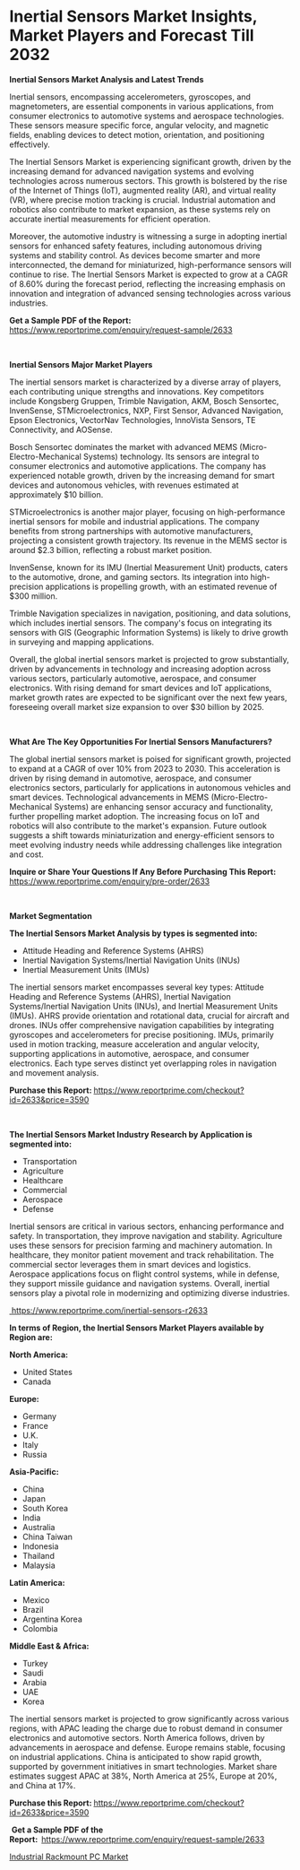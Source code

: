 <p><h1>Inertial Sensors Market Insights, Market Players and Forecast Till 2032</h1></p><p><strong>Inertial Sensors Market Analysis and Latest Trends</strong></p>
<p><p>Inertial sensors, encompassing accelerometers, gyroscopes, and magnetometers, are essential components in various applications, from consumer electronics to automotive systems and aerospace technologies. These sensors measure specific force, angular velocity, and magnetic fields, enabling devices to detect motion, orientation, and positioning effectively. </p><p>The Inertial Sensors Market is experiencing significant growth, driven by the increasing demand for advanced navigation systems and evolving technologies across numerous sectors. This growth is bolstered by the rise of the Internet of Things (IoT), augmented reality (AR), and virtual reality (VR), where precise motion tracking is crucial. Industrial automation and robotics also contribute to market expansion, as these systems rely on accurate inertial measurements for efficient operation.</p><p>Moreover, the automotive industry is witnessing a surge in adopting inertial sensors for enhanced safety features, including autonomous driving systems and stability control. As devices become smarter and more interconnected, the demand for miniaturized, high-performance sensors will continue to rise. The Inertial Sensors Market is expected to grow at a CAGR of 8.60% during the forecast period, reflecting the increasing emphasis on innovation and integration of advanced sensing technologies across various industries.</p></p>
<p><strong>Get a Sample PDF of the Report:&nbsp;</strong> <a href="https://www.reportprime.com/enquiry/request-sample/2633?utm_campaign=3553&utm_medium=2&utm_source=Github&utm_content=ia&utm_term=18032025&utm_id=inertial-sensors">https://www.reportprime.com/enquiry/request-sample/2633</a></p>
<p>&nbsp;</p>
<p><strong>Inertial Sensors Major Market Players</strong></p>
<p><p>The inertial sensors market is characterized by a diverse array of players, each contributing unique strengths and innovations. Key competitors include Kongsberg Gruppen, Trimble Navigation, AKM, Bosch Sensortec, InvenSense, STMicroelectronics, NXP, First Sensor, Advanced Navigation, Epson Electronics, VectorNav Technologies, InnoVista Sensors, TE Connectivity, and AOSense.</p><p>Bosch Sensortec dominates the market with advanced MEMS (Micro-Electro-Mechanical Systems) technology. Its sensors are integral to consumer electronics and automotive applications. The company has experienced notable growth, driven by the increasing demand for smart devices and autonomous vehicles, with revenues estimated at approximately $10 billion.</p><p>STMicroelectronics is another major player, focusing on high-performance inertial sensors for mobile and industrial applications. The company benefits from strong partnerships with automotive manufacturers, projecting a consistent growth trajectory. Its revenue in the MEMS sector is around $2.3 billion, reflecting a robust market position.</p><p>InvenSense, known for its IMU (Inertial Measurement Unit) products, caters to the automotive, drone, and gaming sectors. Its integration into high-precision applications is propelling growth, with an estimated revenue of $300 million.</p><p>Trimble Navigation specializes in navigation, positioning, and data solutions, which includes inertial sensors. The company's focus on integrating its sensors with GIS (Geographic Information Systems) is likely to drive growth in surveying and mapping applications.</p><p>Overall, the global inertial sensors market is projected to grow substantially, driven by advancements in technology and increasing adoption across various sectors, particularly automotive, aerospace, and consumer electronics. With rising demand for smart devices and IoT applications, market growth rates are expected to be significant over the next few years, foreseeing overall market size expansion to over $30 billion by 2025.</p></p>
<p>&nbsp;</p>
<p><strong>What Are The Key Opportunities For Inertial Sensors Manufacturers?</strong></p>
<p><p>The global inertial sensors market is poised for significant growth, projected to expand at a CAGR of over 10% from 2023 to 2030. This acceleration is driven by rising demand in automotive, aerospace, and consumer electronics sectors, particularly for applications in autonomous vehicles and smart devices. Technological advancements in MEMS (Micro-Electro-Mechanical Systems) are enhancing sensor accuracy and functionality, further propelling market adoption. The increasing focus on IoT and robotics will also contribute to the market's expansion. Future outlook suggests a shift towards miniaturization and energy-efficient sensors to meet evolving industry needs while addressing challenges like integration and cost.</p></p>
<p><strong>Inquire or Share Your Questions If Any Before Purchasing This Report:</strong> <a href="https://www.reportprime.com/enquiry/pre-order/2633?utm_campaign=3553&utm_medium=2&utm_source=Github&utm_content=ia&utm_term=18032025&utm_id=inertial-sensors">https://www.reportprime.com/enquiry/pre-order/2633</a></p>
<p>&nbsp;</p>
<p><strong>Market Segmentation</strong></p>
<p><strong>The Inertial Sensors Market Analysis by types is segmented into:</strong></p>
<p><ul><li>Attitude Heading and Reference Systems (AHRS)</li><li>Inertial Navigation Systems/Inertial Navigation Units (INUs)</li><li>Inertial Measurement Units (IMUs)</li></ul></p>
<p><p>The inertial sensors market encompasses several key types: Attitude Heading and Reference Systems (AHRS), Inertial Navigation Systems/Inertial Navigation Units (INUs), and Inertial Measurement Units (IMUs). AHRS provide orientation and rotational data, crucial for aircraft and drones. INUs offer comprehensive navigation capabilities by integrating gyroscopes and accelerometers for precise positioning. IMUs, primarily used in motion tracking, measure acceleration and angular velocity, supporting applications in automotive, aerospace, and consumer electronics. Each type serves distinct yet overlapping roles in navigation and movement analysis.</p></p>
<p><strong>Purchase this Report:&nbsp;</strong><a href="https://www.reportprime.com/checkout?id=2633&price=3590&utm_campaign=3553&utm_medium=2&utm_source=Github&utm_content=ia&utm_term=18032025&utm_id=inertial-sensors">https://www.reportprime.com/checkout?id=2633&price=3590</a></p>
<p>&nbsp;</p>
<p><strong>The Inertial Sensors Market Industry Research by Application is segmented into:</strong></p>
<p><ul><li>Transportation</li><li>Agriculture</li><li>Healthcare</li><li>Commercial</li><li>Aerospace</li><li>Defense</li></ul></p>
<p><p>Inertial sensors are critical in various sectors, enhancing performance and safety. In transportation, they improve navigation and stability. Agriculture uses these sensors for precision farming and machinery automation. In healthcare, they monitor patient movement and track rehabilitation. The commercial sector leverages them in smart devices and logistics. Aerospace applications focus on flight control systems, while in defense, they support missile guidance and navigation systems. Overall, inertial sensors play a pivotal role in modernizing and optimizing diverse industries.</p></p>
<p><a href="https://www.reportprime.com/inertial-sensors-r2633?utm_campaign=3553&utm_medium=2&utm_source=Github&utm_content=ia&utm_term=18032025&utm_id=inertial-sensors">&nbsp;https://www.reportprime.com/inertial-sensors-r2633</a></p>
<p><strong>In terms of Region, the Inertial Sensors Market Players available by Region are:</strong></p>
<p>
    <p> <strong> North America: </strong>
        <ul>
            <li>United States</li>
            <li>Canada</li>
        </ul>
        </p> 
    <p> <strong> Europe: </strong>
        <ul>
            <li>Germany</li>
            <li>France</li>
            <li>U.K.</li>
            <li>Italy</li>
            <li>Russia</li>
        </ul>
        </p> 
    <p> <strong> Asia-Pacific: </strong>
        <ul>
            <li>China</li>
            <li>Japan</li>
            <li>South Korea</li>
            <li>India</li>
            <li>Australia</li>
            <li>China Taiwan</li>
            <li>Indonesia</li>
            <li>Thailand</li>
            <li>Malaysia</li>
        </ul>
        </p> 
    <p> <strong> Latin America: </strong>
        <ul>
            <li>Mexico</li>
            <li>Brazil</li>
            <li>Argentina Korea</li>
            <li>Colombia</li>
        </ul>
        </p> 
    <p> <strong> Middle East & Africa: </strong>
        <ul>
            <li>Turkey</li>
            <li>Saudi</li>
            <li>Arabia</li>
            <li>UAE</li>
            <li>Korea</li>
        </ul>
    </p>
    </p>
<p><p>The inertial sensors market is projected to grow significantly across various regions, with APAC leading the charge due to robust demand in consumer electronics and automotive sectors. North America follows, driven by advancements in aerospace and defense. Europe remains stable, focusing on industrial applications. China is anticipated to show rapid growth, supported by government initiatives in smart technologies. Market share estimates suggest APAC at 38%, North America at 25%, Europe at 20%, and China at 17%.</p></p>
<p><strong>Purchase this Report: </strong><a href="https://www.reportprime.com/checkout?id=2633&price=3590&utm_campaign=3553&utm_medium=2&utm_source=Github&utm_content=ia&utm_term=18032025&utm_id=inertial-sensors">https://www.reportprime.com/checkout?id=2633&price=3590</a></p>
<p>&nbsp;<strong>Get a Sample PDF of the Report:&nbsp;&nbsp;</strong><a href="https://www.reportprime.com/enquiry/request-sample/2633?utm_campaign=3553&utm_medium=2&utm_source=Github&utm_content=ia&utm_term=18032025&utm_id=inertial-sensors">https://www.reportprime.com/enquiry/request-sample/2633</a></p>
<p><strong></strong></p>
<p><p><a href="https://github.com/djoeamakeh/Market-Research-Report-List-1/blob/main/industrial-rackmount-pc-market.md?utm_campaign=3553&utm_medium=2&utm_source=Github&utm_content=ia&utm_term=18032025&utm_id=inertial-sensors">Industrial Rackmount PC Market</a></p></p>